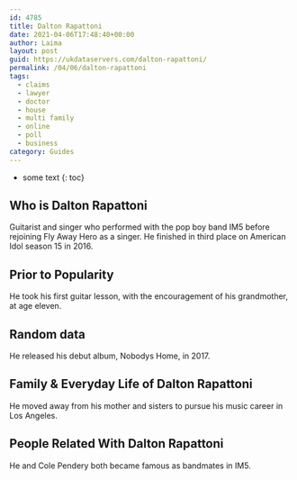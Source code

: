 ```yaml
---
id: 4785
title: Dalton Rapattoni
date: 2021-04-06T17:48:40+00:00
author: Laima
layout: post
guid: https://ukdataservers.com/dalton-rapattoni/
permalink: /04/06/dalton-rapattoni
tags:
  - claims
  - lawyer
  - doctor
  - house
  - multi family
  - online
  - poll
  - business
category: Guides
---
```


* some text
{: toc}


## Who is Dalton Rapattoni
                  
                  
                  
Guitarist and singer who performed with the pop boy band IM5 before rejoining Fly Away Hero as a singer. He finished in third place on American Idol season 15 in 2016. 
                  
              
            
              
            
                
                
                
## Prior to Popularity
                  
                  
                  
He took his first guitar lesson, with the encouragement of his grandmother, at age eleven. 
                  
              
            
              
            
                
                
                
## Random data
                  
                  
                  
He released his debut album, Nobodys Home, in 2017. 
                  
              
            
              
            
                
                
                
## Family & Everyday Life of Dalton Rapattoni
                  
                  
                  
He moved away from his mother and sisters to pursue his music career in Los Angeles. 
                  
              
            
              
            
                
                
                
## People Related With Dalton Rapattoni
                  
                  
                  
He and Cole Pendery both became famous as bandmates in IM5. 
                  
              
            
              
            
                
              
            
              
              
            
            
              
            
          
          
          